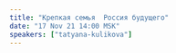 ```yaml
---
title: "Крепкая семья  Россия будущего"
date: "17 Nov 21 14:00 MSK"
speakers: ["tatyana-kulikova"]
---
```

